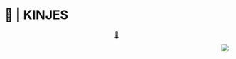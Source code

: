 # 🧊 | KINJES

<!--
**kinjes/kinjes** is a ✨ _special_ ✨ repository because its `README.md` (this file) appears on your GitHub profile.

Here are some ideas to get you started:

- 🔭 I’m currently working on ...
- 🌱 I’m currently learning ...
- 👯 I’m looking to collaborate on ...
- 🤔 I’m looking for help with ...
- 💬 Ask me about ...
- 📫 How to reach me: ...
- 😄 Pronouns: ...
- ⚡ Fun fact: ...
-->



<div>
<p align="center">
    <a href="https://kinjes.github.io/" target="_blank" rel="noopener noreferrer">
      📄
    </a>
</p>
</div>
<img align="right" src="https://github-readme-stats.vercel.app/api?username=kinjes&show_icons=true&icon_color=805AD5&text_color=718096&bg_color=ffffff&hide_title=true" />
